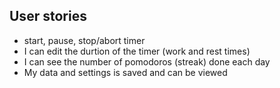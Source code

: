 ## User stories
- start, pause, stop/abort timer
- I can edit the durtion of the timer (work and rest times)
- I can see the number of pomodoros (streak) done each day
- My data and settings is saved and can be viewed
